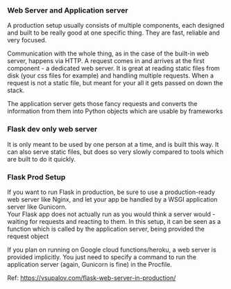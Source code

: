 
### Web Server and Application server
A production setup usually consists of multiple components, each designed and built to be really good at one specific thing. They are fast, reliable and very focused.

Communication with the whole thing, as in the case of the built-in web server, happens via HTTP. A request comes in and arrives at the first component - a dedicated web server. It is great at reading static files from disk (your css files for example) and handling multiple requests. When a request is not a static file, but meant for your all it gets passed on down the stack.

The application server gets those fancy requests and converts the information from them into Python objects which are usable by frameworks

### Flask dev only web server
It is only meant to be used by one person at a time, and is built this way. It can also serve static files, but does so very slowly compared to tools which are built to do it quickly.  

### Flask Prod Setup
If you want to run Flask in production, be sure to use a production-ready web server like Nginx, and let your app be handled by a WSGI application server like Gunicorn.  
Your Flask app does not actually run as you would think a server would - waiting for requests and reacting to them. In this setup, it can be seen as a function which is called by the application server, being provided the request object  

If you plan on running on Google cloud functions/heroku, a web server is provided implicitly. You just need to specify a command to run the application server (again, Gunicorn is fine) in the Procfile. 

Ref: https://vsupalov.com/flask-web-server-in-production/  

